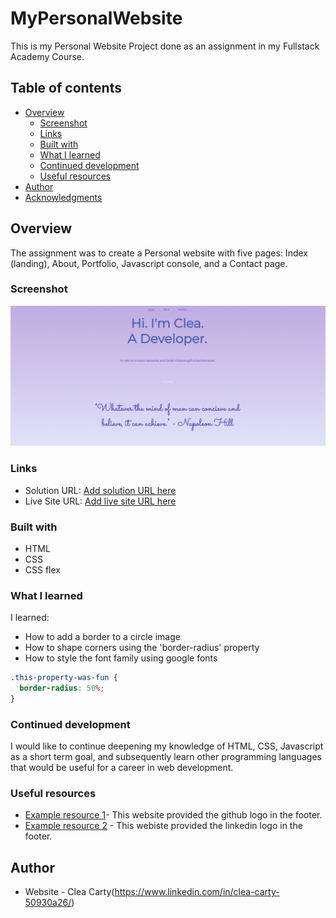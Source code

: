 # MyPersonalWebsite

This is my Personal Website Project done as an assignment in my Fullstack Academy Course.

## Table of contents

- [Overview](#overview)
  - [Screenshot](#screenshot)
  - [Links](#links)
  - [Built with](#built-with)
  - [What I learned](#what-i-learned)
  - [Continued development](#continued-development)
  - [Useful resources](#useful-resources)
- [Author](#author)
- [Acknowledgments](#acknowledgments)

## Overview

The assignment was to create a Personal website with five pages: Index (landing), About, Portfolio, Javascript console, and a Contact page.

### Screenshot

![](images/homepage.png)

### Links

- Solution URL: [Add solution URL here](https://github.com/Clea-Carty-Personal-Website/Clea-Carty-Personal-Website.git)
- Live Site URL: [Add live site URL here](https://clea-carty-personal-website.github.io/Clea-Carty-Personal-Website/)

### Built with

- HTML
- CSS
- CSS flex

### What I learned

I learned:

- How to add a border to a circle image
- How to shape corners using the 'border-radius' property
- How to style the font family using google fonts

```css
.this-property-was-fun {
  border-radius: 50%;
}
```

### Continued development

I would like to continue deepening my knowledge of HTML, CSS, Javascript as a short term goal, and subsequently learn other programming languages that would be useful for a career in web development.

### Useful resources

- [Example resource 1](https://www.flaticon.com/free-icon/github-logo_25231)- This website provided the github logo in the footer.
- [Example resource 2](https://www.flaticon.com/free-icon/linkedin_174857) - This webiste provided the linkedin logo in the footer.

## Author

- Website - Clea Carty(https://www.linkedin.com/in/clea-carty-50930a26/)
